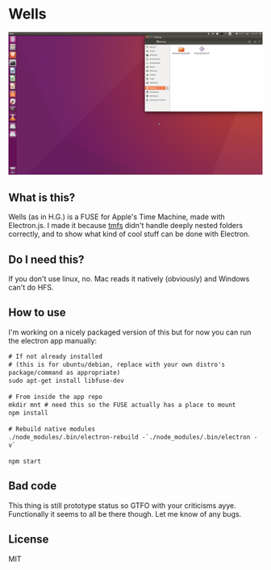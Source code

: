 # Wells

![Wells Screenshot](/docs/anim.gif?raw=true "Wells Screenshot")

## What is this?

Wells (as in H.G.) is a FUSE for Apple's Time Machine, made with Electron.js. I made it because [tmfs](http://manpages.ubuntu.com/manpages/saucy/man1/tmfs.1.html) didn't handle deeply nested folders correctly, and to show what kind of cool stuff can be done with Electron.

## Do I need this?

If you don't use linux, no. Mac reads it natively (obviously) and Windows can't do HFS.

## How to use

I'm working on a nicely packaged version of this but for now you can run the electron app manually:

```
# If not already installed
# (this is for ubuntu/debian, replace with your own distro's package/command as appropriate)
sudo apt-get install libfuse-dev

# From inside the app repo
mkdir mnt # need this so the FUSE actually has a place to mount
npm install

# Rebuild native modules
./node_modules/.bin/electron-rebuild -`./node_modules/.bin/electron -v`

npm start
```

## Bad code

This thing is still prototype status so GTFO with your criticisms ayye. Functionally it seems to all be there though. Let me know of any bugs.

## License

MIT
